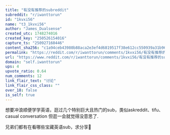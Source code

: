 ```yaml
---
title: "有没有推荐的subreddit"
subreddit: "r/iwanttorun"
id: "1kvxi56"
name: "t3_1kvxi56"
author: "James_Dualsense"
created_utc: 1748274016
created_key: "250526154016"
capture_ts: "250927160446"
content_sha256: "c1a94ceb43980b88aca2e3ef4d6819517f38e612cc550939a31b9664bb3a60a8"
permalink: "https://reddit.com/r/iwanttorun/comments/1kvxi56/有没有推荐的subreddit/"
url: "https://www.reddit.com/r/iwanttorun/comments/1kvxi56/有没有推荐的subreddit/"
domain: "self.iwanttorun"
ups: 4
upvote_ratio: 0.64
num_comments: 12
link_flair_text: "讨论"
link_flair_css_class: ""
over_18: false
is_self: true
---
```


想要冲浪顺便学学英语，逛过几个特别巨大且热门的sub，类似askreddit、tifu、casual
conversation 但逛一会就觉得没意思了.

兄弟们都有在看哪些宝藏英语sub，求分享🙏
